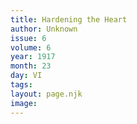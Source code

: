 ```yaml
---
title: Hardening the Heart
author: Unknown
issue: 6
volume: 6
year: 1917
month: 23
day: VI
tags:
layout: page.njk
image:
---
```

